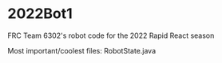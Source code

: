 # 2022Bot1
FRC Team 6302's robot code for the 2022 Rapid React season

Most important/coolest files:
RobotState.java
